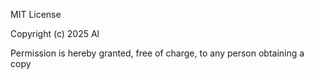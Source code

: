 MIT License

Copyright (c) 2025 Al

Permission is hereby granted, free of charge, to any person obtaining a copy

